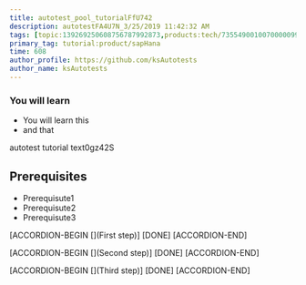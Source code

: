 ```yaml
---
title: autotest_pool_tutorialFfU742
description: autotestFA4U7N_3/25/2019 11:42:32 AM
tags: [topic:139269250608756787992873,products:tech/73554900100700000996,tutorial:experience/advanced]
primary_tag: tutorial:product/sapHana
time: 608
author_profile: https://github.com/ksAutotests
author_name: ksAutotests
---
```

### You will learn
- You will learn this
- and that

autotest tutorial text0gz42S

## Prerequisites
- Prerequisute1
- Prerequisute2
- Prerequisute3

[ACCORDION-BEGIN [](First step)]
[DONE]
[ACCORDION-END]

[ACCORDION-BEGIN [](Second step)]
[DONE]
[ACCORDION-END]

[ACCORDION-BEGIN [](Third step)]
[DONE]
[ACCORDION-END]

